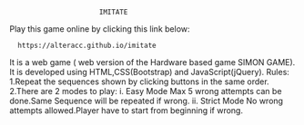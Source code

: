                           IMITATE
Play this game online by clicking this link below: 

      https://alteracc.github.io/imitate
      
It is a web game ( web version of the Hardware based game SIMON GAME).
It  is developed using HTML,CSS(Bootstrap) and JavaScript(jQuery).
Rules:
1.Repeat the sequences shown by clicking buttons in the same order.
2.There are 2 modes to play:
  i. Easy Mode
    Max 5 wrong attempts can be done.Same Sequence will be repeated if wrong.
  ii. Strict Mode
    No wrong attempts allowed.Player have to start from beginning if wrong.

